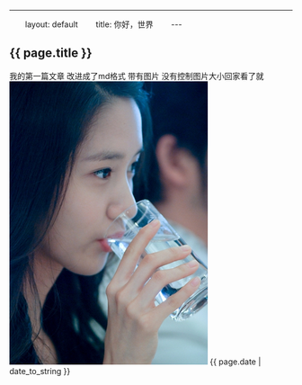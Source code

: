 ---
　　layout: default
　　title: 你好，世界
　　---

## {{ page.title }}

我的第一篇文章
改进成了md格式
带有图片
没有控制图片大小回家看了就
<img src="https://raw.githubusercontent.com/funzmg/picture/gh-pages/123232.jpg" width = "70%" />
{{ page.date | date_to_string }}
